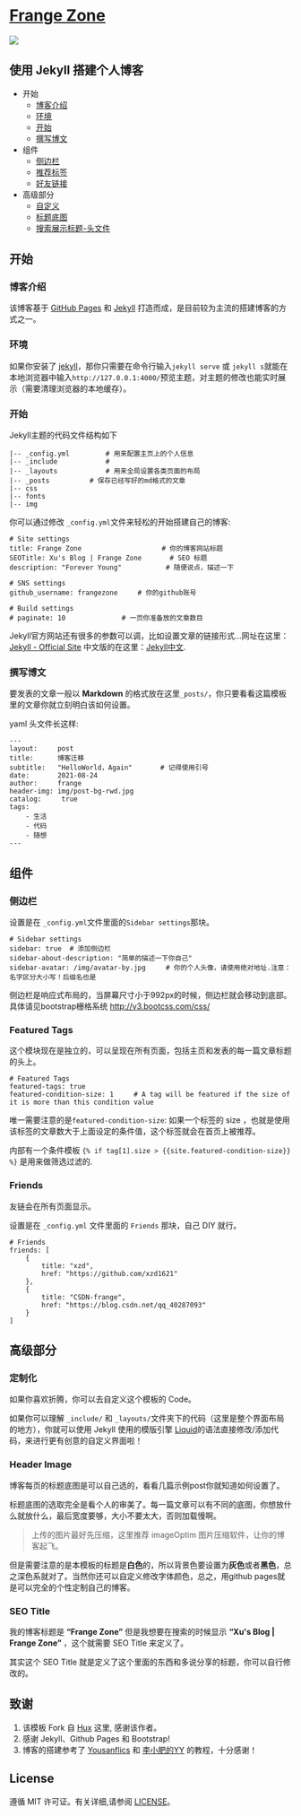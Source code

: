[Frange Zone](https://frangezone.github.io)
================================

![](http://huangxuan.me/img/blog-desktop.jpg)


## 使用 Jekyll 搭建个人博客

* 开始
	* [博客介绍](#博客介绍)
	* [环境](#环境)
	* [开始](#开始)
	* [撰写博文](#撰写博文)
* 组件
	* [侧边栏](#侧边栏)
	* [推荐标签](#featured-tags)
	* [好友链接](#friends)
* 高级部分
	* [自定义](#customization)
	* [标题底图](#header-image)
	* [搜索展示标题-头文件](#seo-title)

## 开始

### 博客介绍

该博客基于 [GitHub Pages](https://pages.github.com/) 和 [Jekyll](http://jekyllcn.com/) 打造而成，是目前较为主流的搭建博客的方式之一。

### 环境

如果你安装了 [jekyll](http://jekyllcn.com/)，那你只需要在命令行输入`jekyll serve` 或 `jekyll s`就能在本地浏览器中输入`http://127.0.0.1:4000/`预览主题，对主题的修改也能实时展示（需要清理浏览器的本地缓存）。


### 开始

Jekyll主题的代码文件结构如下
```
|-- _config.yml         # 用来配置主页上的个人信息
|-- _include            # 
|-- _layouts            # 用来全局设置各类页面的布局
|-- _posts          # 保存已经写好的md格式的文章
|-- css
|-- fonts
|-- img
```

你可以通过修改 `_config.yml`文件来轻松的开始搭建自己的博客:

```
# Site settings
title: Frange Zone                    # 你的博客网站标题
SEOTitle: Xu's Blog | Frange Zone		# SEO 标题
description: "Forever Young"	   	   # 随便说点，描述一下

# SNS settings      
github_username: frangezone     # 你的github账号

# Build settings
# paginate: 10              # 一页你准备放的文章数目
```
Jekyll官方网站还有很多的参数可以调，比如设置文章的链接形式...网址在这里：[Jekyll - Official Site](http://jekyllrb.com/) 中文版的在这里：[Jekyll中文](http://jekyllcn.com/).



### 撰写博文

要发表的文章一般以 **Markdown** 的格式放在这里`_posts/`，你只要看看这篇模板里的文章你就立刻明白该如何设置。

yaml 头文件长这样:

```
---
layout:     post
title:      博客迁移
subtitle:   "HelloWorld，Again"       # 记得使用引号
date:       2021-08-24
author:     frange
header-img: img/post-bg-rwd.jpg
catalog: 	 true
tags:
    - 生活
    - 代码
    - 随想
---
```

## 组件

### 侧边栏

设置是在 `_config.yml`文件里面的`Sidebar settings`那块。

```
# Sidebar settings
sidebar: true  # 添加侧边栏
sidebar-about-description: "简单的描述一下你自己"
sidebar-avatar: /img/avatar-by.jpg     # 你的个人头像，请使用绝对地址.注意：名字区分大小写！后缀名也是
```

侧边栏是响应式布局的，当屏幕尺寸小于992px的时候，侧边栏就会移动到底部。具体请见bootstrap栅格系统 <http://v3.bootcss.com/css/>



### Featured Tags

这个模块现在是独立的，可以呈现在所有页面，包括主页和发表的每一篇文章标题的头上。

```
# Featured Tags
featured-tags: true  
featured-condition-size: 1     # A tag will be featured if the size of it is more than this condition value
```

唯一需要注意的是`featured-condition-size`: 如果一个标签的 size ，也就是使用该标签的文章数大于上面设定的条件值，这个标签就会在首页上被推荐。
 
内部有一个条件模板 `{% if tag[1].size > {{site.featured-condition-size}} %}` 是用来做筛选过滤的.

### Friends

友链会在所有页面显示。

设置是在 `_config.yml` 文件里面的 `Friends` 那块，自己 DIY 就行。

```
# Friends
friends: [
    {
        title: "xzd",
        href: "https://github.com/xzd1621"
    },
    {
        title: "CSDN-frange",
        href: "https://blog.csdn.net/qq_40287093"
    }
]
```

## 高级部分

### 定制化

如果你喜欢折腾，你可以去自定义这个模板的 Code。

如果你可以理解 `_include/` 和 `_layouts/`文件夹下的代码（这里是整个界面布局的地方），你就可以使用 Jekyll 使用的模版引擎 [Liquid](https://github.com/Shopify/liquid/wiki)的语法直接修改/添加代码，来进行更有创意的自定义界面啦！

### Header Image

博客每页的标题底图是可以自己选的，看看几篇示例post你就知道如何设置了。
  
标题底图的选取完全是看个人的审美了。每一篇文章可以有不同的底图，你想放什么就放什么，最后宽度要够，大小不要太大，否则加载慢啊。

> 上传的图片最好先压缩，这里推荐 imageOptim 图片压缩软件，让你的博客起飞。

但是需要注意的是本模板的标题是**白色**的，所以背景色要设置为**灰色**或者**黑色**，总之深色系就对了。当然你还可以自定义修改字体颜色，总之，用github pages就是可以完全的个性定制自己的博客。

### SEO Title

我的博客标题是 **“Frange Zone”** 但是我想要在搜索的时候显示 **“Xu's Blog | Frange Zone”** ，这个就需要 SEO Title 来定义了。

其实这个 SEO Title 就是定义了<head><title>标题</title></head>这个里面的东西和多说分享的标题，你可以自行修改的。

## 致谢

1. 该模板 Fork 自 [Hux](https://github.com/Huxpro/huxpro.github.io) 这里, 感谢该作者。 
2. 感谢 Jekyll、Github Pages 和 Bootstrap!
3. 博客的搭建参考了 [Yousanflics](https://github.com/Yousanflics/yousanflics.github.io) 和 [李小肥的YY](https://blog.csdn.net/siwangtt/article/details/112943095) 的教程，十分感谢！

## License

遵循 MIT 许可证。有关详细,请参阅 [LICENSE](https://github.com/qiubaiying/qiubaiying.github.io/blob/master/LICENSE)。
